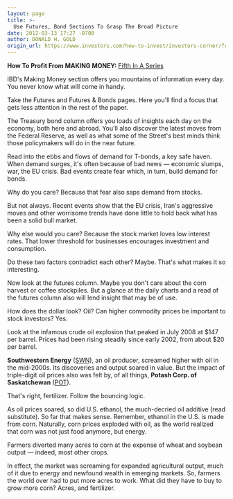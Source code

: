 ```yaml
---
layout: page
title: >-
  Use Futures, Bond Sections To Grasp The Broad Picture
date: 2012-03-13 17:27 -0700
author: DONALD H. GOLD
origin_url: https://www.investors.com/how-to-invest/investors-corner/futures-bond-sections-can-show-broad-picture/
---
```


**How To Profit From MAKING MONEY:** [Fifth In A Series](http://news.investors.com/specialreport/603354/201203061545/how-to-profit-from-ibds-making-money-.aspx)

IBD's Making Money section offers you mountains of information every day. You never know what will come in handy.

Take the Futures and Futures & Bonds pages. Here you'll find a focus that gets less attention in the rest of the paper.

The Treasury bond column offers you loads of insights each day on the economy, both here and abroad. You'll also discover the latest moves from the Federal Reserve, as well as what some of the Street's best minds think those policymakers will do in the near future.

Read into the ebbs and flows of demand for T-bonds, a key safe haven. When demand surges, it's often because of bad news — economic slumps, war, the EU crisis. Bad events create fear which, in turn, build demand for bonds.

Why do you care? Because that fear also saps demand from stocks.

But not always. Recent events show that the EU crisis, Iran's aggressive moves and other worrisome trends have done little to hold back what has been a solid bull market.

Why else would you care? Because the stock market loves low interest rates. That lower threshold for businesses encourages investment and consumption.

Do these two factors contradict each other? Maybe. That's what makes it so interesting.

Now look at the futures column. Maybe you don't care about the corn harvest or coffee stockpiles. But a glance at the daily charts and a read of the futures column also will lend insight that may be of use.

How does the dollar look? Oil? Can higher commodity prices be important to stock investors? Yes.

Look at the infamous crude oil explosion that peaked in July 2008 at \$147 per barrel. Prices had been rising steadily since early 2002, from about \$20 per barrel.

**Southwestern Energy** ([SWN](https://research.investors.com/quote.aspx?symbol=SWN)), an oil producer, screamed higher with oil in the mid-2000s. Its discoveries and output soared in value. But the impact of triple-digit oil prices also was felt by, of all things, **Potash Corp. of Saskatchewan** ([POT](https://research.investors.com/quote.aspx?symbol=POT)).

That's right, fertilizer. Follow the bouncing logic.

As oil prices soared, so did U.S. ethanol, the much-decried oil additive (read substitute). So far that makes sense. Remember, ethanol in the U.S. is made from corn. Naturally, corn prices exploded with oil, as the world realized that corn was not just food anymore, but energy.

Farmers diverted many acres to corn at the expense of wheat and soybean output — indeed, most other crops.

In effect, the market was screaming for expanded agricultural output, much of it due to energy and newfound wealth in emerging markets. So, farmers the world over had to put more acres to work. What did they have to buy to grow more corn? Acres, and fertilizer.
